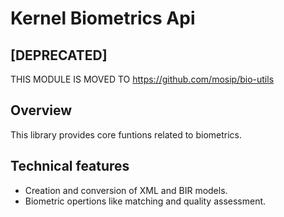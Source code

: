 # Kernel Biometrics Api
## [DEPRECATED]


THIS MODULE IS MOVED TO https://github.com/mosip/bio-utils

## Overview
This library provides core funtions related to biometrics.

## Technical features
- Creation and conversion of XML and BIR models.
- Biometric opertions like matching and quality assessment.

